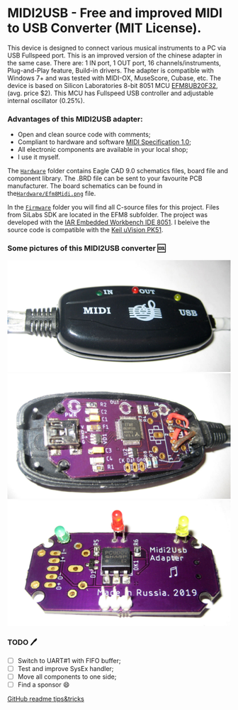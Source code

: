 # MIDI2USB - Free and improved MIDI to USB Converter (MIT License).

This device is designed to connect various musical instruments to a PC via USB Fullspeed port. This is an improved version of the chinese adapter in the same case. There are: 1 IN port, 1 OUT port, 16 channels/instruments, Plug-and-Play feature, Build-in drivers. The adapter is compatible with Windows 7+ and was tested with MIDI-OX, MuseScore, Cubase, etc.
The device is based on Silicon Laboratories 8-bit 8051 MCU [EFM8UB20F32](https://www.silabs.com/mcu/8-bit/efm8-universal-bee/device.efm8ub20f32g-qfp32), (avg. price $2). This MCU has Fullspeed USB controller and adjustable internal oscillator (0.25%).

### Advantages of this MIDI2USB adapter:
* Open and clean source code with comments;
* Compliant to hardware and software [MIDI Specification 1.0](https://www.midi.org/specifications-old/item/the-midi-1-0-specification);
* All electronic components are available in your local shop;
* I use it myself.

The [`Hardware`](Hardware) folder contains Eagle CAD 9.0 schematics files, board file and component library. The .BRD file can be sent to your favourite PCB manufacturer. The board schematics can be found in the[`Hardware/Efm8Midi.png`](Hardware/Efm8Midi.png) file.

In the [`Firmware`](Firmware) folder you will find all C-source files for this project. Files from SiLabs SDK are located in the EFM8 subfolder. The project was developed with the [IAR Embedded Workbench IDE 8051](https://www.iar.com/iar-embedded-workbench/#!?architecture=8051). I beleive the source code is compatible with the [Keil uVision PK51](https://www.keil.com/c51/pk51kit.asp).

### Some pictures of this MIDI2USB converter :cool:
![Img/MIDI2USB-1-Box.jpg](Img/MIDI2USB-1-Box.jpg)
![Img/MIDI2USB-2-InBox.jpg](Img/MIDI2USB-2-InBox.jpg)
![Img/MIDI2USB-3-Back.jpg](Img/MIDI2USB-3-Back.jpg)

### TODO :pen:
- [ ] Switch to UART#1 with FIFO buffer;
- [ ] Test and improve SysEx handler;
- [ ] Move all components to one side;
- [ ] Find a sponsor :smile:

[GitHub readme tips&tricks](https://help.github.com/articles/basic-writing-and-formatting-syntax/)
